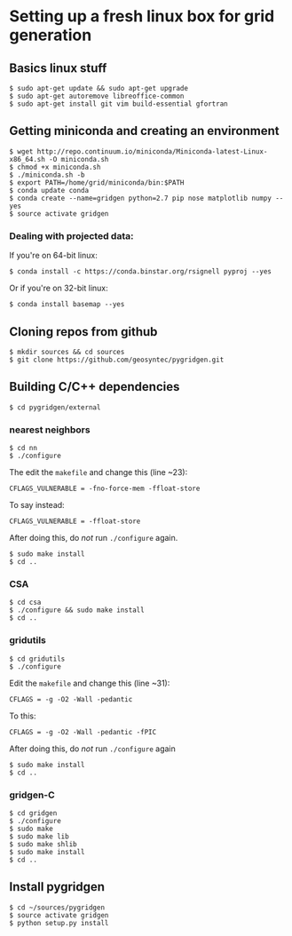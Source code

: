 # Setting up a fresh linux box for grid generation

## Basics linux stuff
```
$ sudo apt-get update && sudo apt-get upgrade
$ sudo apt-get autoremove libreoffice-common
$ sudo apt-get install git vim build-essential gfortran
```

## Getting miniconda and creating an environment
```
$ wget http://repo.continuum.io/miniconda/Miniconda-latest-Linux-x86_64.sh -O miniconda.sh
$ chmod +x miniconda.sh
$ ./miniconda.sh -b
$ export PATH=/home/grid/miniconda/bin:$PATH
$ conda update conda
$ conda create --name=gridgen python=2.7 pip nose matplotlib numpy --yes
$ source activate gridgen
```

### Dealing with projected data:
If you're on 64-bit linux:

```
$ conda install -c https://conda.binstar.org/rsignell pyproj --yes
```

Or if you're on 32-bit linux:
```
$ conda install basemap --yes
```

## Cloning repos from github

```
$ mkdir sources && cd sources
$ git clone https://github.com/geosyntec/pygridgen.git
```

## Building C/C++ dependencies

`$ cd pygridgen/external`

### nearest neighbors
```
$ cd nn
$ ./configure
```

The edit the `makefile` and change this (line ~23):

`CFLAGS_VULNERABLE = -fno-force-mem -ffloat-store`

To say instead:

`CFLAGS_VULNERABLE = -ffloat-store`

After doing this, do *not* run `./configure` again.

```
$ sudo make install
$ cd ..
```

### CSA
```
$ cd csa
$ ./configure && sudo make install
$ cd ..
```

### gridutils
```
$ cd gridutils
$ ./configure
```

Edit the `makefile` and change this (line ~31):

`CFLAGS = -g -O2 -Wall -pedantic`

To this:

`CFLAGS = -g -O2 -Wall -pedantic -fPIC`

After doing this, do *not* run `./configure` again

```
$ sudo make install
$ cd ..
```

### gridgen-C
```
$ cd gridgen
$ ./configure
$ sudo make
$ sudo make lib
$ sudo make shlib
$ sudo make install
$ cd ..
```

## Install pygridgen
```
$ cd ~/sources/pygridgen
$ source activate gridgen
$ python setup.py install
```
